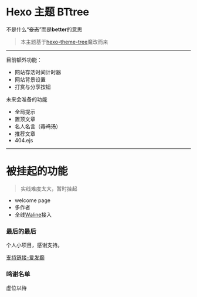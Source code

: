 # Hexo 主题 BTtree

不是什么“~~变态~~”而是**better**的意思 

>本主题基于[hexo-theme-tree](https://github.com/wujun234/hexo-theme-tree)魔改而来

---
目前额外功能：
- 网站存活时间计时器
- 网站背景设置
- 打赏与分享按钮

未来会准备的功能
- 全局提示
- 置顶文章
- 名人名言（~~毒鸡汤~~）
- 推荐文章
- 404.ejs

---
# **被挂起的功能**

>实线难度太大，暂时挂起

- welcome page 
- 多作者
- 全线[Waline](https://waline.js.org/)接入


### 最后的最后

个人小项目，感谢支持。

[支持链接-爱发癫](https://afdian.net/a/awaae001)

### 鸣谢名单

虚位以待
